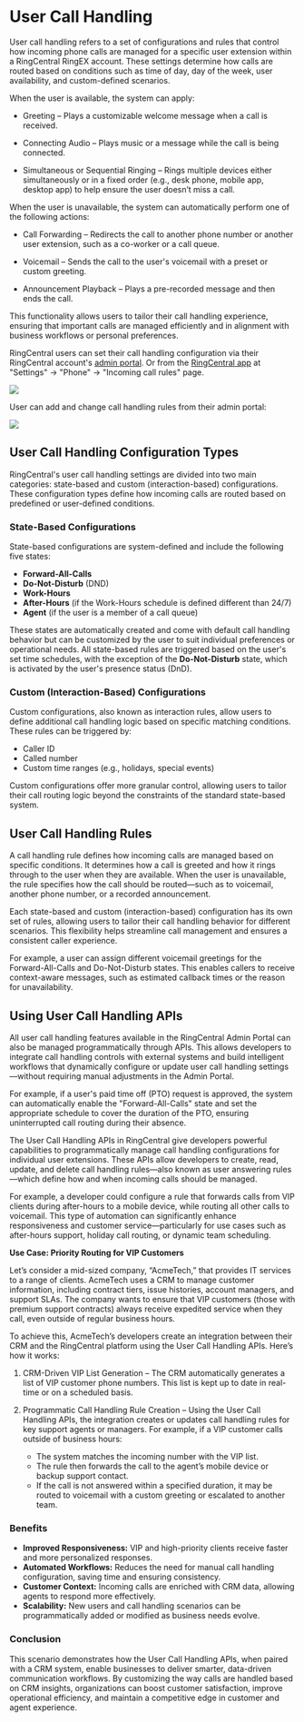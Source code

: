 # User Call Handling

User call handling refers to a set of configurations and rules that control how incoming phone calls are managed for a specific user extension within a RingCentral RingEX account. These settings determine how calls are routed based on conditions such as time of day, day of the week, user availability, and custom-defined scenarios.

When the user is available, the system can apply:

- Greeting – Plays a customizable welcome message when a call is received.

- Connecting Audio – Plays music or a message while the call is being connected.

- Simultaneous or Sequential Ringing – Rings multiple devices either simultaneously or in a fixed order (e.g., desk phone, mobile app, desktop app) to help ensure the user doesn’t miss a call.

When the user is unavailable, the system can automatically perform one of the following actions:

- Call Forwarding – Redirects the call to another phone number or another user extension, such as a co-worker or a call queue.

- Voicemail – Sends the call to the user's voicemail with a preset or custom greeting.

- Announcement Playback – Plays a pre-recorded message and then ends the call.

This functionality allows users to tailor their call handling experience, ensuring that important calls are managed efficiently and in alignment with business workflows or personal preferences.

RingCentral users can set their call handling configuration via their RingCentral account's [admin portal](https://service.ringcentral.com). Or from the [RingCentral app](https://app.ringcentral.com) at "Settings" -> "Phone" -> "Incoming call rules" page.

<img class="img-fluid" src="../../../img/call-handling-sw.png" style="max-width:800px;">

User can add and change call handling rules from their admin portal:

<img class="img-fluid" src="../../../img/call-handling-sw-rules.png" style="max-width:800px;">

## User Call Handling Configuration Types

RingCentral's user call handling settings are divided into two main categories: state-based and custom (interaction-based) configurations. These configuration types define how incoming calls are routed based on predefined or user-defined conditions.

### State-Based Configurations

State-based configurations are system-defined and include the following five states:

- **Forward-All-Calls**
- **Do-Not-Disturb** (DND)
- **Work-Hours**
- **After-Hours** (if the Work-Hours schedule is defined different than 24/7)
- **Agent** (if the user is a member of a call queue)

These states are automatically created and come with default call handling behavior but can be customized by the user to suit individual preferences or operational needs. All state-based rules are triggered based on the user's set time schedules, with the exception of the **Do-Not-Disturb** state, which is activated by the user's presence status (DnD).

### Custom (Interaction-Based) Configurations

Custom configurations, also known as interaction rules, allow users to define additional call handling logic based on specific matching conditions. These rules can be triggered by:

- Caller ID
- Called number
- Custom time ranges (e.g., holidays, special events)

Custom configurations offer more granular control, allowing users to tailor their call routing logic beyond the constraints of the standard state-based system.

## User Call Handling Rules

A call handling rule defines how incoming calls are managed based on specific conditions. It determines how a call is greeted and how it rings through to the user when they are available. When the user is unavailable, the rule specifies how the call should be routed—such as to voicemail, another phone number, or a recorded announcement.

Each state-based and custom (interaction-based) configuration has its own set of rules, allowing users to tailor their call handling behavior for different scenarios. This flexibility helps streamline call management and ensures a consistent caller experience.

For example, a user can assign different voicemail greetings for the Forward-All-Calls and Do-Not-Disturb states. This enables callers to receive context-aware messages, such as estimated callback times or the reason for unavailability.

## Using User Call Handling APIs

All user call handling features available in the RingCentral Admin Portal can also be managed programmatically through APIs. This allows developers to integrate call handling controls with external systems and build intelligent workflows that dynamically configure or update user call handling settings—without requiring manual adjustments in the Admin Portal.

For example, if a user's paid time off (PTO) request is approved, the system can automatically enable the "Forward-All-Calls" state and set the appropriate schedule to cover the duration of the PTO, ensuring uninterrupted call routing during their absence.

The User Call Handling APIs in RingCentral give developers powerful capabilities to programmatically manage call handling configurations for individual user extensions. These APIs allow developers to create, read, update, and delete call handling rules—also known as user answering rules—which define how and when incoming calls should be managed.

For example, a developer could configure a rule that forwards calls from VIP clients during after-hours to a mobile device, while routing all other calls to voicemail. This type of automation can significantly enhance responsiveness and customer service—particularly for use cases such as after-hours support, holiday call routing, or dynamic team scheduling.

**Use Case: Priority Routing for VIP Customers**

Let’s consider a mid-sized company, “AcmeTech,” that provides IT services to a range of clients. AcmeTech uses a CRM to manage customer information, including contract tiers, issue histories, account managers, and support SLAs. The company wants to ensure that VIP customers (those with premium support contracts) always receive expedited service when they call, even outside of regular business hours.

To achieve this, AcmeTech’s developers create an integration between their CRM and the RingCentral platform using the User Call Handling APIs. Here’s how it works:

1. CRM-Driven VIP List Generation – The CRM automatically generates a list of VIP customer phone numbers. This list is kept up to date in real-time or on a scheduled basis.

2. Programmatic Call Handling Rule Creation – Using the User Call Handling APIs, the integration creates or updates call handling rules for key support agents or managers. For example, if a VIP customer calls outside of business hours:

    - The system matches the incoming number with the VIP list.
    - The rule then forwards the call to the agent’s mobile device or backup support contact.
    - If the call is not answered within a specified duration, it may be routed to voicemail with a custom greeting or escalated to another team.

### Benefits

  - **Improved Responsiveness:** VIP and high-priority clients receive faster and more personalized responses.
  - **Automated Workflows:** Reduces the need for manual call handling configuration, saving time and ensuring consistency.
  - **Customer Context:** Incoming calls are enriched with CRM data, allowing agents to respond more effectively.
  - **Scalability:** New users and call handling scenarios can be programmatically added or modified as business needs evolve.

### Conclusion

This scenario demonstrates how the User Call Handling APIs, when paired with a CRM system, enable businesses to deliver smarter, data-driven communication workflows. By customizing the way calls are handled based on CRM insights, organizations can boost customer satisfaction, improve operational efficiency, and maintain a competitive edge in customer and agent experience.
